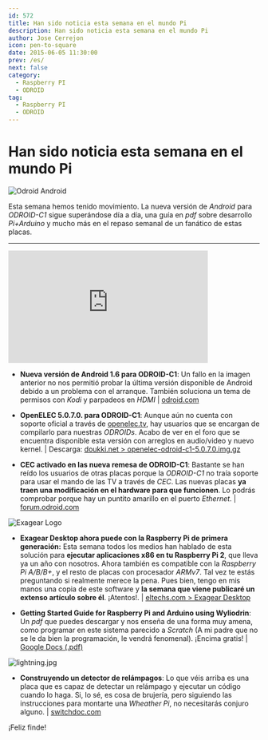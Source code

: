 ```yaml
---
id: 572
title: Han sido noticia esta semana en el mundo Pi
description: Han sido noticia esta semana en el mundo Pi
author: Jose Cerrejon
icon: pen-to-square
date: 2015-06-05 11:30:00
prev: /es/
next: false
category:
  - Raspberry PI
  - ODROID
tag:
  - Raspberry PI
  - ODROID
---
```


# Han sido noticia esta semana en el mundo Pi

![Odroid Android](/images/ODROID_C1_Android.jpg)

Esta semana hemos tenido movimiento. La nueva versión de *Android* para *ODROID-C1* sigue superándose día a día, una guía en *pdf* sobre desarrollo *Pi+Arduino* y mucho más en el repaso semanal de un fanático de estas placas.

- - -
<iframe width="400" height="225" src="https://www.youtube.com/embed/f_zp42fQ-dQ?rel=0&amp;controls=0" frameborder="0" allowfullscreen></iframe>

* **Nueva versión de Android 1.6 para ODROID-C1**: Un fallo en la imagen anterior no nos permitió probar la última versión disponible de Android debido a un problema con el arranque. También soluciona un tema de permisos con *Kodi* y parpadeos en *HDMI* | [odroid.com](http://odroid.com/dokuwiki/doku.php?id=en:c1_android_release_note_v1.6)

* **OpenELEC 5.0.7.0. para ODROID-C1**: Aunque aún no cuenta con soporte oficial a través de [openelec.tv](http://openelec.tv), hay usuarios que se encargan de compilarlo para nuestras *ODROIDs*. Acabo de ver en el foro que se encuentra disponible esta versión con arreglos en audio/video y nuevo kernel. | Descarga: [doukki.net > openelec-odroid-c1-5.0.7.0.img.gz](https://doukki.net/lib/exe/fetch.php?media=hard:arm:odroid:openelec-odroid-c1-5.0.7.0.img.gz)

* **CEC activado en las nueva remesa de ODROID-C1**: Bastante se han reído los usuarios de otras placas porque la *ODROID-C1* no traía soporte para usar el mando de las TV a través de *CEC*. Las nuevas placas **ya traen una modificación en el hardware para que funcionen**. Lo podrás comprobar porque hay un puntito amarillo en el puerto *Ethernet*. | [forum.odroid.com](http://forum.odroid.com/viewtopic.php?f=111&t=13053)

![Exagear Logo](http://eltechs.com/wp-content/uploads/2014/08/ExaGear_Desktop_tr.png)

* **Exagear Desktop ahora puede con la Raspberry Pi de primera generación:** Esta semana todos los medios han hablado de esta solución para **ejecutar aplicaciones x86 en tu Raspberry Pi 2**, que lleva ya un año con nosotros. Ahora también es compatible con la *Raspberry Pi A/B/B+*, y el resto de placas con procesador *ARMv7*. Tal vez te estás preguntando si realmente merece la pena. Pues bien, tengo en mis manos una copia de este software y **la semana que viene publicaré un extenso artículo sobre él**. ¡Atentos!. | [eltechs.com > Exagear Desktop](http://eltechs.com/product/exagear-desktop/)

* **Getting Started Guide for Raspberry Pi and Arduino using Wyliodrin**: Un *pdf* que puedes descargar y nos enseña de una forma muy amena, como programar en este sistema parecido a *Scratch* (A mi padre que no se le da bien la programación, le vendrá fenomenal). ¡Encima gratis! | [Google Docs (.pdf)](https://docs.google.com/file/d/0BxxS7eyqV-wFbEdHeEtOVHA2aVU/edit)

![lightning.jpg](/images/2015/06/lightning.jpg)

* **Construyendo un detector de relámpagos**: Lo que véis arriba es una placa que es capaz de detectar un relámpago y ejecutar un código cuando lo haga. Si, lo sé, es cosa de brujería, pero siguiendo las instrucciones para montarte una *Wheather Pi*, no necesitarás conjuro alguno. | [switchdoc.com](http://www.switchdoc.com/2015/06/building-the-lightning-detector-new-weather-instructable-published/)

¡Feliz finde!
